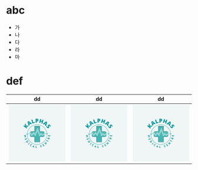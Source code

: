 # abc

- 가
- 나
- 다
- 라
- 마

# def

|          dd          |          dd          |          dd          |
| :------------------: | :------------------: | :------------------: |
| ![a](./branch/a.png) | ![a](./branch/a.png) | ![a](./branch/a.png) |
